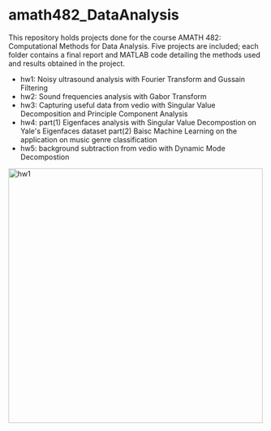 # amath482_DataAnalysis
This repository holds projects done for the course AMATH 482: Computational Methods for Data Analysis. Five projects are included; each folder contains a final report and MATLAB code detailing the methods used and results obtained in the project.
- hw1: Noisy ultrasound analysis with Fourier Transform and Gussain Filtering 
- hw2: Sound frequencies analysis with Gabor Transform
- hw3: Capturing useful data from vedio with Singular Value Decomposition and Principle Component Analysis 
- hw4: part(1) Eigenfaces analysis with Singular Value Decompostion on Yale's Eigenfaces dataset 
       part(2) Baisc Machine Learning on the application on music genre classification
- hw5: background subtraction from vedio with Dynamic Mode Decompostion
       
<img width="501" alt="hw1" src="https://user-images.githubusercontent.com/32350392/109906614-d06d4180-7c6e-11eb-8bdd-fefac2feef38.png">
